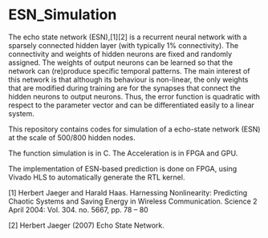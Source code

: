 # ESN_Simulation

The echo state network (ESN),[1][2] is a recurrent neural network with a sparsely connected hidden layer (with typically 1% connectivity). The connectivity and weights of hidden neurons are fixed and randomly assigned. The weights of output neurons can be learned so that the network can (re)produce specific temporal patterns. The main interest of this network is that although its behaviour is non-linear, the only weights that are modified during training are for the synapses that connect the hidden neurons to output neurons. Thus, the error function is quadratic with respect to the parameter vector and can be differentiated easily to a linear system.

This repository contains codes for simulation of a echo-state network (ESN) at the scale of 500/800 hidden nodes.

The function simulation is in C. The Acceleration is in FPGA and GPU.

The implementation of ESN-based prediction is done on FPGA, using Vivado HLS to automatically generate the RTL kernel.

[1] Herbert Jaeger and Harald Haas. Harnessing Nonlinearity: Predicting Chaotic Systems and Saving Energy in Wireless Communication. Science 2 April 2004: Vol. 304. no. 5667, pp. 78 – 80

[2] Herbert Jaeger (2007) Echo State Network. 
